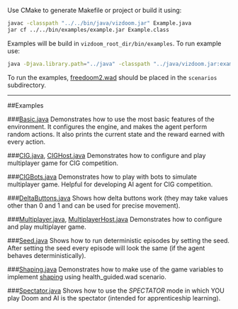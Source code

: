 Use CMake to generate Makefile or project or build it using:
```bash
javac -classpath "../../bin/java/vizdoom.jar" Example.java
jar cf ../../bin/examples/example.jar Example.class
```

Examples will be build in ``vizdoom_root_dir/bin/examples``.
To run example use:
```bash
java -Djava.library.path="../java" -classpath "../java/vizdoom.jar:example.jar" Example
```


To run the examples, [freedoom2.wad]( https://freedoom.github.io/download.html) should be placed in the  ``scenarios`` subdirectory.

---
##Examples

###[Basic.java](https://github.com/Marqt/ViZDoom/blob/master/examples/java/Basic.java)
Demonstrates how to use the most basic features of the environment. It configures the engine, and makes the agent perform random actions. It also prints the current state and the reward earned with every action.

###[CIG.java](https://github.com/Marqt/ViZDoom/blob/master/examples/java/CIG.java), [CIGHost.java](https://github.com/Marqt/ViZDoom/blob/master/examples/java/CIGHost.java)
Demonstrates how to configure and play multiplayer game for CIG competition.

###[CIGBots.java](https://github.com/Marqt/ViZDoom/blob/master/examples/java/CIGBots.java)
Demonstrates how to play with bots to simulate multiplayer game. Helpful for developing AI agent for CIG competition.

###[DeltaButtons.java](https://github.com/Marqt/ViZDoom/blob/master/examples/java/DeltaButtons.java)
Shows how delta buttons work (they may take values other than 0 and 1 and can be used for precise movement).

###[Multiplayer.java](https://github.com/Marqt/ViZDoom/blob/master/examples/java/Multiplayer.java), [MultiplayerHost.java](https://github.com/Marqt/ViZDoom/blob/master/examples/java/MultiplayerHost.java)
Demonstrates how to configure and play multiplayer game.

###[Seed.java](https://github.com/Marqt/ViZDoom/blob/master/examples/java/Seed.java)
Shows how to run deterministic episodes by setting the seed. After setting the seed every episode will look the same (if the agent behaves deterministically).

###[Shaping.java](https://github.com/Marqt/ViZDoom/blob/master/examples/java/Shaping.java)
Demonstrates how to make use of the game variables to implement [shaping](https://en.wikipedia.org/wiki/Shaping_(psychology)) using health_guided.wad scenario.

###[Spectator.java](https://github.com/Marqt/ViZDoom/blob/master/examples/java/Spectator.java)
Shows how to use the *SPECTATOR* mode in which YOU play Doom and AI is the spectator (intended for apprenticeship learning).
